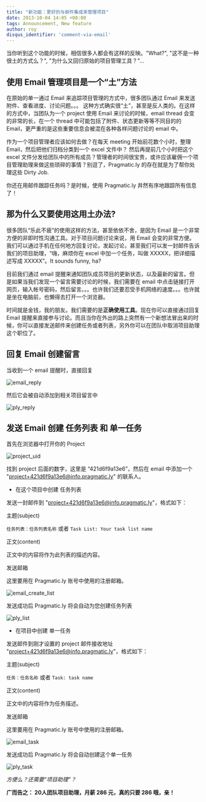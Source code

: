 ```yaml
---
title: "新功能：更好的与邮件集成来管理项目"
date: 2013-10-04 14:05 +08:00
tags: Announcement, New feature
author: roy
disqus_identifier: 'comment-via-email'
---
```


当你听到这个功能的时候，相信很多人都会有这样的反映。"What?", "这不是一种很土的方式么？", "为什么又回归原始的项目管理工具？"...

## 使用 Email 管理项目是一个“土”方法

在原始的单一通过 Email 来追踪项目管理的方式中，很多团队通过 Email 来发送附件、查看进度、讨论问题。。。 这种方式确实很“土”，甚至是反人类的。在这样的方式中，当团队为一个 project 使用 Email 来讨论的时候，email thread 会变的非常的长，在一个 thread 中可能包括了附件、状态更新等等不同目的的 Email，更严重的是这些重要信息会被混在各种各样问题讨论的 email 中。

作为一个项目管理者应该如何去做？在每天 meeting 开始前花数个小时，整理 Email，然后把他们归档分类到一个 excel 文件中？ 然后再提前几个小时把这个 excel 文件分发给团队中的所有成员？管理者的时间很宝贵，或许应该雇佣一个项目管理助理来做这些琐碎的事情？别逗了，Pragmatic.ly 的存在就是为了帮你处理这些 Dirty Job.

你还在用邮件跟踪任务吗？是时候，使用 Pragmatic.ly 井然有序地跟踪所有信息了！

## 那为什么又要使用这用土办法?

很多团队“乐此不疲”的使用这样的方法，甚至依依不舍，是因为 Email 是一个非常方便的非即时性沟通工具。对于项目问题讨论来说，用 Email 会变的非常方便。 我们可以通过手机在任何地方回复讨论，发起讨论，甚至我们可以发一封邮件告诉我们的项目助理，“嗨，麻烦你在 excel 中加一个任务，叫做 XXXXX，把详细描述写成 XXXXX”。It sounds funny, ha?

目前我们通过 email 提醒来通知团队成员项目的更新状态，以及最新的留言。但是如果当我们发现一个留言需要讨论的时候，我们需要在 email 中点击链接打开网页，输入帐号密码，然后留言。。。也许我们还要忍受手机网络的速度。。。也许就是坐在电脑前，也懒得去打开一个浏览器。

时间就是金钱，我的朋友。我们需要的是**正确使用工具**。现在你可以直接通过回复 Email 提醒来直接参与讨论。而且当你在外出的路上突然有一个新想法冒出来的时候，你可以直接发送邮件来创建任务或者列表，另外你可以在团队中取消项目助理这个职位了。

## 回复 Email 创建留言

当收到一个 email 提醒时，直接回复

![email_reply](new-feature-comment-via-email/Email_Reply.png)

然后它会被自动添加到相关项目留言中

![ply_reply](new-feature-comment-via-email/PLY_screenshot.jpg)

## 发送 Email 创建 任务列表 和 单一任务

首先在浏览器中打开你的 Project

![project_uid](new-feature-comment-via-email/project_uid.png)

找到 project 后面的数字，这里是 “421d6f9a13e6”，然后在 email 中添加一个 "project+421d6f9a13e6@info.pragmatic.ly" 的联系人。

* 在这个项目中创建 任务列表

发送一封邮件到 "project+421d6f9a13e6@info.pragmatic.ly"，格式如下：

主题(subject)

`任务列表：任务列表名称` 或者 `Task List: Your task list name`

正文(content)

正文中的内容将作为此列表的描述内容。

发送邮箱

这里要用在 Pragmatic.ly 账号中使用的注册邮箱。

![email_create_list](new-feature-comment-via-email/email_create_iteration.png)

发送成功后 Pragmatic.ly 将会自动为您创建任务列表

![ply_list](new-feature-comment-via-email/Ply_create_iteration.jpg)

* 在项目中创建 单一任务

发送邮件到刚才设置的 project 邮件接收地址 "project+421d6f9a13e6@info.pragmatic.ly"，格式如下：

主题(subject)

`任务：任务名称` 或者 `Task: task name`

正文(content)

正文中的内容将作为任务描述。

发送邮箱

这里要用在 Pragmatic.ly 账号中使用的注册邮箱。

![email_task](new-feature-comment-via-email/email_create_ticket.png)

发送成功后 Pragmatic.ly 将会自动创建这个单一任务

![ply_task](new-feature-comment-via-email/ply_create_ticket.jpg)

*方便么？还需要“项目助理”？*

**广而告之： 20人团队项目助理，月薪 286 元，真的只要 286 哦，亲！**

